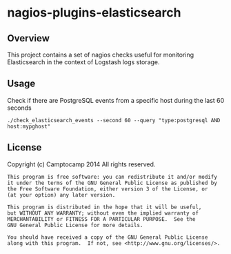 nagios-plugins-elasticsearch                                                    
============================                                                    
                                                                                
Overview                                                                        
--------                                                                        
                                                                                
This project contains a set of nagios checks useful for monitoring Elasticsearch in the context of Logstash logs storage.
                                                                                
Usage                                                                           
-----                                                                         
                                                                                
Check if there are PostgreSQL events from a specific host during the last 60 seconds
                                                                                
    ./check_elasticsearch_events --second 60 --query "type:postgresql AND host:mypghost"
    

License
-------

Copyright (c) Camptocamp 2014 All rights reserved.

    This program is free software: you can redistribute it and/or modify
    it under the terms of the GNU General Public License as published by
    the Free Software Foundation, either version 3 of the License, or
    (at your option) any later version.
    
    This program is distributed in the hope that it will be useful,
    but WITHOUT ANY WARRANTY; without even the implied warranty of
    MERCHANTABILITY or FITNESS FOR A PARTICULAR PURPOSE.  See the
    GNU General Public License for more details.
    
    You should have received a copy of the GNU General Public License
    along with this program.  If not, see <http://www.gnu.org/licenses/>.

